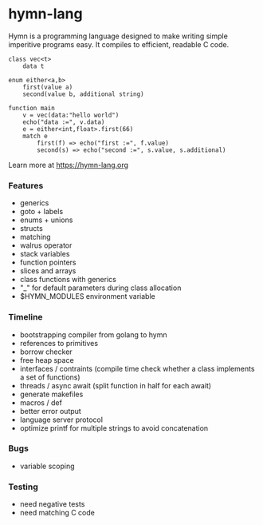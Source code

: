 # hymn-lang
Hymn is a programming language designed to make writing simple imperitive programs easy.
It compiles to efficient, readable C code.

```
class vec<t>
    data t

enum either<a,b>
    first(value a)
    second(value b, additional string)

function main
    v = vec(data:"hello world")
    echo("data :=", v.data)
    e = either<int,float>.first(66)
    match e
        first(f) => echo("first :=", f.value)
        second(s) => echo("second :=", s.value, s.additional)
```

Learn more at https://hymn-lang.org

### Features
* generics
* goto + labels
* enums + unions
* structs
* matching
* walrus operator
* stack variables
* function pointers
* slices and arrays
* class functions with generics
* "_" for default parameters during class allocation
* $HYMN_MODULES environment variable

### Timeline
* bootstrapping compiler from golang to hymn
* references to primitives
* borrow checker
* free heap space
* interfaces / contraints (compile time check whether a class implements a set of functions)
* threads / async await (split function in half for each await)
* generate makefiles
* macros / def
* better error output
* language server protocol
* optimize printf for multiple strings to avoid concatenation 

### Bugs
* variable scoping

### Testing
* need negative tests
* need matching C code
